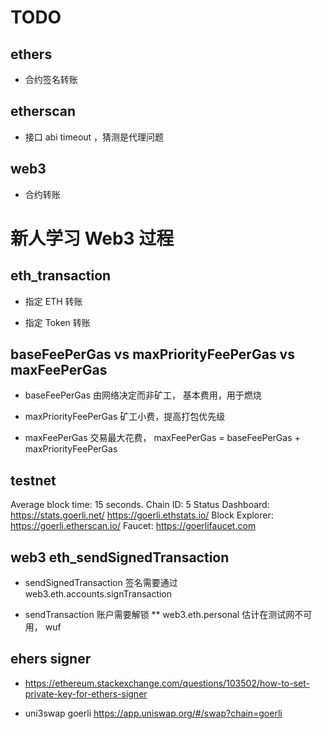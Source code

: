 # TODO

## ethers

- 合约签名转账

## etherscan

- 接口 abi timeout ，猜测是代理问题

## web3

- 合约转账

# 新人学习 Web3 过程

## eth_transaction

- 指定 ETH 转账

* 指定 Token 转账

## baseFeePerGas vs maxPriorityFeePerGas vs maxFeePerGas

- baseFeePerGas 由网络决定而非矿工， 基本费用，用于燃烧

* maxPriorityFeePerGas 矿工小费，提高打包优先级

* maxFeePerGas 交易最大花费， maxFeePerGas = baseFeePerGas + maxPriorityFeePerGas

## testnet

Average block time: 15 seconds.
Chain ID: 5
Status Dashboard:
https://stats.goerli.net/
https://goerli.ethstats.io/
Block Explorer:
https://goerli.etherscan.io/
Faucet:
https://goerlifaucet.com

## web3 eth_sendSignedTransaction

- sendSignedTransaction 签名需要通过 web3.eth.accounts.signTransaction

* sendTransaction 账户需要解锁
  \*\* web3.eth.personal 估计在测试网不可用， wuf

## ehers signer

- https://ethereum.stackexchange.com/questions/103502/how-to-set-private-key-for-ethers-signer

* uni3swap goerli https://app.uniswap.org/#/swap?chain=goerli
